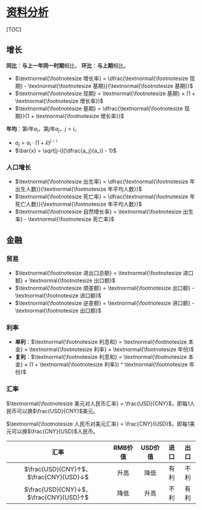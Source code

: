 <link rel="stylesheet" href="https://zhmhbest.gitee.io/hellomathematics/style/index.css">
<script src="https://zhmhbest.gitee.io/hellomathematics/style/index.js"></script>

# [资料分析](./index.html)

[TOC]

## 增长

**同比**：**与上一年同一时期**相比。
**环比**：**与上期**相比。

- $\textnormal{\footnotesize 增长率} = \dfrac{\textnormal{\footnotesize 现期} - \textnormal{\footnotesize 基期}}{\textnormal{\footnotesize 基期}}$
- $\textnormal{\footnotesize 现期} = \textnormal{\footnotesize 基期} × (1 + \textnormal{\footnotesize 增长率})$
- $\textnormal{\footnotesize 基期} = \dfrac{\textnormal{\footnotesize 现期}}{1 + \textnormal{\footnotesize 增长率}}$

**年均**：第$i$年$a_i$，第$j$年$a_j$，$j>i$。

- $a_j = a_i \cdot (1+\bar{x})^{j-i}$
- $\bar{x} = \sqrt[j-i]{\dfrac{a_j}{a_i} - 1}$

### 人口增长

- $\textnormal{\footnotesize 出生率} = \dfrac{\textnormal{\footnotesize 年出生人数}}{\textnormal{\footnotesize 年平均人数}}$
- $\textnormal{\footnotesize 死亡率} = \dfrac{\textnormal{\footnotesize 年死亡人数}}{\textnormal{\footnotesize 年平均人数}}$
- $\textnormal{\footnotesize 自然增长率} = \textnormal{\footnotesize 出生率} - \textnormal{\footnotesize 死亡率}$

## 金融

### 贸易

- $\textnormal{\footnotesize 进出口总额} = \textnormal{\footnotesize 进口额} + \textnormal{\footnotesize 出口额}$
- $\textnormal{\footnotesize 顺差额} = \textnormal{\footnotesize 出口额} - \textnormal{\footnotesize 进口额}$
- $\textnormal{\footnotesize 逆差额} = \textnormal{\footnotesize 进口额} - \textnormal{\footnotesize 出口额}$

### 利率

- **单利**：$\textnormal{\footnotesize 利息和} = \textnormal{\footnotesize 本金} × \textnormal{\footnotesize 利率} × \textnormal{\footnotesize 年份}$
- **复利**：$\textnormal{\footnotesize 利息和} = \textnormal{\footnotesize 本金} × (1 + \textnormal{\footnotesize 利率}) ^ \textnormal{\footnotesize 年份}$

### 汇率

$\textnormal{\footnotesize 美元对人民币汇率} = \frac{USD}{CNY}$，即每$1$人民币可以换$\frac{USD}{CNY}$美元。

$\textnormal{\footnotesize 人民币对美元汇率} = \frac{CNY}{USD}$，即每$1$美元可以换$\frac{CNY}{USD}$人民币。

|                  汇率                  | RMB价值 | USD价值 | 进口 | 出口 |
| :------------------------------------: | :-----: | :-----: | :--: | :--: |
| $\frac{USD}{CNY}↑$、$\frac{CNY}{USD}↓$ |  升高   |  降低   | 有利 | 不利 |
| $\frac{USD}{CNY}↓$、$\frac{CNY}{USD}↑$ |  降低   |  升高   | 不利 | 有利 |
